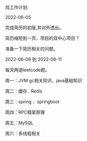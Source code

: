 

找工作计划:



2022-06-05 

完成简历的初版,并对外透出。

简历缩短到一页，项目的双中心项目？


准备一下简历相关的问题。



2022-06-06  到  2022-06-11

每天两道leetcode题。

周一：JVM gc相关知识，java基础知识

周二：缓存 . Redis 

周三：spring 、springboot

周四：RPC框架原理

周五：MySQL

周六：多线程相关



